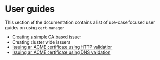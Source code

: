 # User guides

This section of the documentation contains a list of use-case focused user guides on using `cert-manager`

* [Creating a simple CA based issuer](ca-based-issuer.md)
* Creating cluster wide issuers
* [Issuing an ACME certificate using HTTP validation](acme-http-validation.md)
* [Issuing an ACME certificate using DNS validation](acme-dns-validation.md)